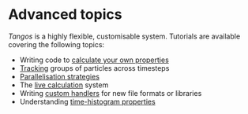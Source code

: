 Advanced topics
===============

_Tangos_ is a highly flexible, customisable system. Tutorials are available covering the following
topics:

 - Writing code to [calculate your own properties](custom_properties.md)
 - [Tracking](tracking.md) groups of particles across timesteps
 - [Parallelisation strategies](mpi.md)
 - The [live calculation](live_calculation.md) system
 - Writing [custom handlers](custom_input_handlers.md) for new file formats or libraries
 - Understanding [time-histogram properties](histogram_properties.md)